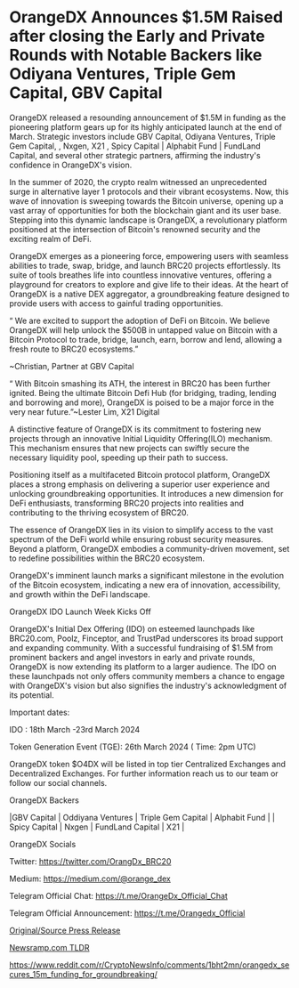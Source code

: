 # OrangeDX Announces $1.5M Raised after closing the Early and Private Rounds with Notable Backers like Odiyana Ventures, Triple Gem Capital, GBV Capital

OrangeDX released a resounding announcement of $1.5M in funding as the pioneering platform gears up for its highly anticipated launch at the end of March. Strategic investors include GBV Capital, Odiyana Ventures, Triple Gem Capital, , Nxgen, X21 , Spicy Capital | Alphabit Fund | FundLand Capital, and several other strategic partners, affirming the industry's confidence in OrangeDX's vision.

In the summer of 2020, the crypto realm witnessed an unprecedented surge in alternative layer 1 protocols and their vibrant ecosystems. Now, this wave of innovation is sweeping towards the Bitcoin universe, opening up a vast array of opportunities for both the blockchain giant and its user base. Stepping into this dynamic landscape is OrangeDX, a revolutionary platform positioned at the intersection of Bitcoin's renowned security and the exciting realm of DeFi.

OrangeDX emerges as a pioneering force, empowering users with seamless abilities to trade, swap, bridge, and launch BRC20 projects effortlessly. Its suite of tools breathes life into countless innovative ventures, offering a playground for creators to explore and give life to their ideas. At the heart of OrangeDX is a native DEX aggregator, a groundbreaking feature designed to provide users with access to gainful trading opportunities.

“ We are excited to support the adoption of DeFi on Bitcoin. We believe OrangeDX will help unlock the $500B in untapped value on Bitcoin with a Bitcoin Protocol to trade, bridge, launch, earn, borrow and lend, allowing a fresh route to BRC20 ecosystems.”

~Christian, Partner at GBV Capital

“ With Bitcoin smashing its ATH, the interest in BRC20 has been further ignited. Being the ultimate Bitcoin Defi Hub (for bridging, trading, lending and borrowing and more), OrangeDX is poised to be a major force in the very near future.”~Lester Lim, X21 Digital

A distinctive feature of OrangeDX is its commitment to fostering new projects through an innovative Initial Liquidity Offering(ILO) mechanism. This mechanism ensures that new projects can swiftly secure the necessary liquidity pool, speeding up their path to success.

Positioning itself as a multifaceted Bitcoin protocol platform, OrangeDX places a strong emphasis on delivering a superior user experience and unlocking groundbreaking opportunities. It introduces a new dimension for DeFi enthusiasts, transforming BRC20 projects into realities and contributing to the thriving ecosystem of BRC20.

The essence of OrangeDX lies in its vision to simplify access to the vast spectrum of the DeFi world while ensuring robust security measures. Beyond a platform, OrangeDX embodies a community-driven movement, set to redefine possibilities within the BRC20 ecosystem.

OrangeDX's imminent launch marks a significant milestone in the evolution of the Bitcoin ecosystem, indicating a new era of innovation, accessibility, and growth within the DeFi landscape.

OrangeDX IDO Launch Week Kicks Off

OrangeDX's Initial Dex Offering (IDO) on esteemed launchpads like BRC20.com, Poolz, Finceptor, and TrustPad underscores its broad support and expanding community. With a successful fundraising of $1.5M from prominent backers and angel investors in early and private rounds, OrangeDX is now extending its platform to a larger audience. The IDO on these launchpads not only offers community members a chance to engage with OrangeDX's vision but also signifies the industry's acknowledgment of its potential.

Important dates:

IDO : 18th March -23rd March 2024

Token Generation Event (TGE): 26th March 2024 ( Time: 2pm UTC)

OrangeDX token $O4DX will be listed in top tier Centralized Exchanges and Decentralized Exchanges. For further information reach us to our team or follow our social channels.

OrangeDX Backers

|GBV Capital | Oddiyana Ventures | Triple Gem Capital | Alphabit Fund | | Spicy Capital | Nxgen | FundLand Capital | X21 |

OrangeDX Socials

Twitter: https://twitter.com/OrangDx_BRC20

Medium: https://medium.com/@orange_dex

Telegram Official Chat: https://t.me/OrangeDx_Official_Chat

Telegram Official Announcement: https://t.me/Orangedx_Official 

[Original/Source Press Release](https://blockchainwire.io/press-release/orangedx-announces-15m-raised-after-closing-the-early-and-private-rounds-with-notable-backers-like-odiyana-ventures-triple-gem-capital-gbv-capital-1)
                    

[Newsramp.com TLDR](None) 

https://www.reddit.com/r/CryptoNewsInfo/comments/1bht2mn/orangedx_secures_15m_funding_for_groundbreaking/